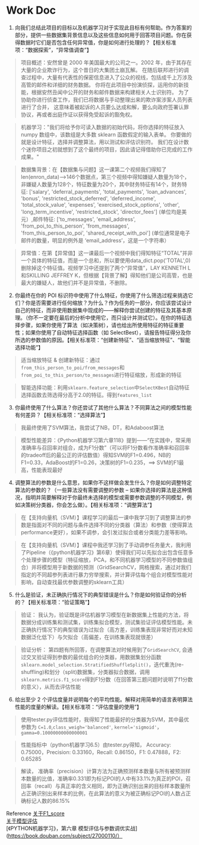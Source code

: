 # Work Doc

1. 向我们总结此项目的目标以及机器学习对于实现此目标有何帮助。作为答案的部分，提供一些数据集背景信息以及这些信息如何用于回答项目问题。你在获得数据时它们是否包含任何异常值，你是如何进行处理的？【相关标准项：“数据探索”，“异常值调查”】

> 项目概述：安然曾是 2000 年美国最大的公司之一。2002 年，由于其存在大量的企业欺诈行为，这个昔日的大集团土崩瓦解。 在随后联邦进行的调查过程中，大量有代表性的保密信息进入了公众的视线，包括成千上万涉及高管的邮件和详细的财务数据。 你将在此项目中扮演侦探，运用你的新技能，根据安然丑闻中公开的财务和邮件数据来构建相关人士识别符。 为了协助你进行侦查工作，我们已将数据与手动整理出来的欺诈案涉案人员列表进行了合并， 这意味着被起诉的人员要么达成和解，要么向政府签署认罪协议，再或者出庭作证以获得免受起诉的豁免权。

> 机器学习："我们将给予你可读入数据的初始代码，将你选择的特征放入 numpy 数组中，该数组是大多数 sklearn 函数假定的输入表单。 你要做的就是设计特征，选择并调整算法，用以测试和评估识别符。 我们在设计数个迷你项目之初就想到了这个最终的项目，因此请记得借助你已完成的工作成果。"

> 数据集背景：在【数据集与问题】这一课第二个视频我们得知了len(enron_data)-->146个数据点，第三个视频中得知嫌疑人数量为18个，非嫌疑人数量为128个，特征数量为20个，其中财务特征有14个，财务特征: \['salary', 'deferral_payments', 'total_payments', 'loan_advances', 'bonus', 'restricted_stock_deferred', 'deferred_income', 'total_stock_value', 'expenses', 'exercised_stock_options', 'other', 'long_term_incentive', 'restricted_stock', 'director_fees'] (单位均是美元）,邮件特征: \['to_messages', 'email_address', 'from_poi_to_this_person', 'from_messages', 'from_this_person_to_poi', 'shared_receipt_with_poi'] (单位通常是电子邮件的数量，明显的例外是 ‘email_address’，这是一个字符串）

> 异常值：在第【异常值】这一课最后一个视频中我们得知特征“TOTAL”并非一个具体的特征值，而是一个总和，所以要使用data_dict.pop('TOTAL',0)删除掉这个特征值。视频学习中还提到了两个“异常值”，LAY KENNETH L和SKILLING JEFFREY K，但根据【背景了解】得知他们是公司高管，也是最大的嫌疑人，故他们并不是异常值，不删除。


2. 你最终在你的 POI 标识符中使用了什么特征，你使用了什么筛选过程来挑选它们？你是否需要进行任何缩放？为什么？作为任务的一部分，你应该尝试设计自己的特征，而非使用数据集中现成的——解释你尝试创建的特征及其基本原理。（你不一定要在最后的分析中使用它，而只设计并测试它）。在你的特征选择步骤，如果你使用了算法（如决策树），请也给出所使用特征的特征重要性；如果你使用了自动特征选择函数（如 SelectBest），请报告特征得分及你所选的参数值的原因。【相关标准项：“创建新特征”、“适当缩放特征”、“智能选择功能”】

> 适当缩放特征 & 创建新特征：通过`from_this_person_to_poi/from_messages`和`from_poi_to_this_person/to_messages`进行特征缩放，形成新的特征

> 智能选择功能：利用`sklearn.feature_selection`中`SelectKBest`自动特征选择函数去筛选得分高于2.0的特征。得到`features_list`



3. 你最终使用了什么算法？你还尝试了其他什么算法？不同算法之间的模型性能有何差异？【相关标准项：“选择算法”】
> 我最终使用了SVM算法，我尝试了NB，DT，和Adaboost算法

> 模型性能差异：《Python机器学习第六章118》提到——“在实践中，常采用准确率与召回率对组合，成为F1分数”（可以将F1分数看作准确率和召回率的tradeoff后的最公正的评估数值）得知SVM的F1=0.496，NB的F1=0.33，AdaBoost的F1=0.26，决策树的F1=0.235，==> SVM的F1最高，性能表现最好



4. 调整算法的参数是什么意思，如果你不这样做会发生什么？你是如何调整特定算法的参数的？（一些算法没有需要调整的参数 – 如果你选择的算法是这种情况，指明并简要解释对于你最终未选择的模型或需要参数调整的不同模型，例如决策树分类器，你会怎么做）。【相关标准项：“调整算法”】
> 在【支持向量机（SVM）】课程学习的最后一课中我学习到了调整算法的参数是指面对不同的问题与条件选择不同的分类器（算法）和参数（使得算法performance更好），如果不调参，会引发过拟合或者分类能力差等影响。

> 在【支持向量机（SVM）】课程中我还学习到了手动调参任务量大，我利用了Pipeline（《python机器学习》第6章）使得我们可以先拟合出包含任意多个处理步骤的模型（特征缩放，PCA，和不同机器学习模型的不同参数值组合）并将模型用于新数据的预测（GridSearchCV，网格搜索，通过对我们指定的不同超参列表进行暴力穷举搜索，并计算评估每个组合对模型性能对影响，自动查找最优参数调整的sklearn工具）


5. 什么是验证，未正确执行情况下的典型错误是什么？你是如何验证你的分析的？【相关标准项：“验证策略”】
> 验证： 我认为，验证既是评估机器学习模型在新数据集上性能的方法，将数据分成训练集和测试集，训练集拟合模型，测试集验证评估模型性能。未正确执行情况下的典型错误为过拟合（高方差，训练集表现非常好而对未知数据泛化低下）与欠拟合（高偏差，在训练集表现就很差）

> 验证分析： 第四题有所回答，在调整算法对时候用到了`GridSearchCV`, 会通过交叉验证得到参数的最优组合的分类器，用数据集划分函数`sklearn.model_selection.StratifiedShuffleSplit()`，迭代重洗(re-shuffling)和划分（split)数据集，分类器拟合数据，调用`sklearn.metrics.f1_score`得到F1分数（在回答第三题问题时说明了f1分数的意义），从而去评估性能


6. 给出至少 2 个评估度量并说明每个的平均性能。解释对用简单的语言表明算法性能的度量的解读。【相关标准项：“评估度量的使用”】

> 使用tester.py评估性能时，我得知了性能最好的分类器为SVM，其中最优参数为 `C=1.0`,`class_weigh='balanced'`, `kernel='sigmoid'`，`gamma=0.10000000000000001`

> 性能指标中（python机器学习6.5）由tester.py得知，	Accuracy: 0.75000，Precision: 0.33160，Recall: 0.86150，F1: 0.47888，F2: 0.65285

> 解读， 准确率（precision）计算方法为正确预测样本数量与所有被预测样本数量的比值，准确率0.331即为标记POI的人中有33.1%为真正的POI，召回率（recall）与真正率的含义相同，即为正确识别出来的目标样本数量所占正确识别出来样本的比例，在此算法的意义为被正确标记POI的人数占正确标记人数的86.15%



Reference
[关于F1_score](http://blog.csdn.net/simplelovecs/article/details/50520602)  
[关于模型评估](https://ryannng.github.io/2016/12/12/%E6%9C%BA%E5%99%A8%E5%AD%A6%E4%B9%A0%E6%80%BB%E7%BB%93-%E6%A8%A1%E5%9E%8B%E8%AF%84%E4%BC%B0%E4%B8%8E%E9%AA%8C%E8%AF%81/)  
[《PYTHON机器学习》，第六章 模型评估与参数调优实战](https://book.douban.com/subject/27000110/）
